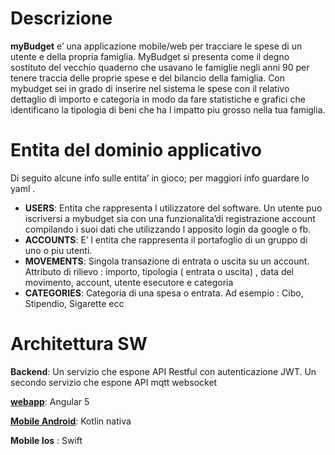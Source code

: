 
# Descrizione

**myBudget** e’ una applicazione mobile/web per tracciare le spese di un utente e della propria famiglia. 
MyBudget si presenta come il degno sostituto del vecchio quaderno che usavano le famiglie negli anni 90 per tenere traccia delle proprie spese e del bilancio della famiglia. Con mybudget sei in grado di inserire nel sistema le spese con il relativo dettaglio di importo e categoria in modo da fare statistiche e grafici che identificano la tipologia di beni che ha l impatto piu grosso nella tua famiglia.

# Entita del dominio applicativo

Di seguito alcune info sulle entita’ in gioco; per maggiori info guardare lo yaml .
* **USERS**: Entita che rappresenta l utilizzatore del software. Un utente puo iscriversi a mybudget sia con una funzionalita’di registrazione account compilando i suoi dati che utilizzando l apposito login da google o fb.
* **ACCOUNTS**: E’ l entita che rappresenta il portafoglio di un gruppo di uno o piu utenti.
* **MOVEMENTS**: Singola transazione di entrata o uscita su un account. Attributo di rilievo : importo, tipologia ( entrata o uscita) , data del movimento, account, utente esecutore e categoria 
* **CATEGORIES**: Categoria di una spesa o entrata. Ad esempio : Cibo, Stipendio, Sigarette ecc

# Architettura SW

**Backend**: Un servizio che espone API Restful con autenticazione JWT. Un secondo servizio che espone API mqtt websocket

[**webapp**](https://github.com/ItalianCoders/myBudget-web-frontend): Angular 5

[**Mobile Android**](https://github.com/ItalianCoders/myBudget-mobile-android): Kotlin nativa

**Mobile Ios** : Swift
